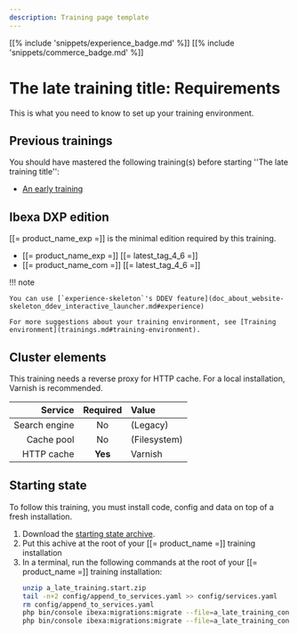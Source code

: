 ```yaml
---
description: Training page template
---
```


[[% include 'snippets/experience_badge.md' %]] [[% include 'snippets/commerce_badge.md' %]]

# The late training title: Requirements

This is what you need to know to set up your training environment.

## Previous trainings

You should have mastered the following training(s) before starting ''The late training title'':

- [An early training](../an_early_training/000_presentation)

## Ibexa DXP edition

[[= product_name_exp =]] is the minimal edition required by this training.

- [[= product_name_exp =]] [[= latest_tag_4_6 =]]
- [[= product_name_com =]] [[= latest_tag_4_6 =]]

!!! note

    You can use [`experience-skeleton`'s DDEV feature](doc_about_website-skeleton_ddev_interactive_launcher.md#experience)

    For more suggestions about your training environment, see [Training environment](trainings.md#training-environment).

## Cluster elements

This training needs a reverse proxy for HTTP cache. For a local installation, Varnish is recommended. 

|       Service | Required | Value        |
|--------------:|:--------:|:-------------|
| Search engine |    No    | (Legacy)     |
|    Cache pool |    No    | (Filesystem) |
|    HTTP cache | **Yes**  | Varnish      |

## Starting state

To follow this training, you must install code, config and data on top of a fresh installation.

1. Download the [starting state archive](download/a_late_training.start.zip).
1. Put this achive at the root of your [[= product_name =]] training installation
1. In a terminal, run the following commands at the root of your [[= product_name =]] training installation:
   ```bash
   unzip a_late_training.start.zip
   tail -n+2 config/append_to_services.yaml >> config/services.yaml
   rm config/append_to_services.yaml
   php bin/console ibexa:migrations:migrate --file=a_late_training_content_types.yml --siteaccess=admin
   php bin/console ibexa:migrations:migrate --file=a_late_training_contents.yml --siteaccess=admin
   ```

